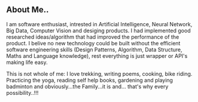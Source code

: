 ## About Me..
I am software enthusiast, intrested in Artificial Intelligence, Neural Network, Big Data, Computer Vision and desiging products. I had implemented good researched ideas/algorithm that had improved the performance of the product. I belive no new technology could be built without the efficient software engineering skills (Design Patterns, Algorithm, Data Structure, Maths and Language knowledge), rest everything is just wrapper or API's making life easy.

This is not whole of me: I love trekking, writing poems, cooking, bike riding. Practicing the yoga, reading self help books, gardening and playing badminton and obviously...the Family...it is and... that's why every possibility..!!! 